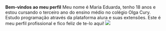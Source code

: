 **Bem-vindos ao meu perfil**
Meu nome é Maria Eduarda, tenho 18 anos e estou cursando o terceiro ano do ensino médio no colégio Olga Cury.
Estudo programação através da plataforma alura e suas extensões.
Este é meu perfil profissional e fico feliz de te-lo aqui!
![](https://tenor.com/WVLR.gif)

